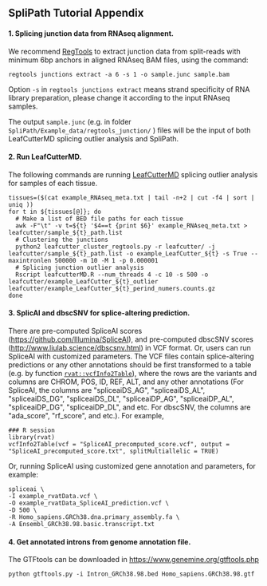 
##  SpliPath Tutorial Appendix

#### 1. Splicing junction data from RNAseq alignment.

We recommend [RegTools](https://regtools.readthedocs.io/en/latest/) to extract junction data from split-reads with minimum 6bp anchors in aligned RNAseq BAM files, using the command:
```{sh}
regtools junctions extract -a 6 -s 1 -o sample.junc sample.bam
```
Option ```-s``` in ```regtools junctions extract``` means strand specificity of RNA library preparation, please change it according to the input RNAseq samples.

The output ```sample.junc``` (e.g. in folder ```SpliPath/Example_data/regtools_junction/``` ) files will be the input of both LeafCutterMD splicing outlier analysis and SpliPath.


#### 2. Run LeafCutterMD.

The following commands are running [LeafCutterMD](https://davidaknowles.github.io/leafcutter/index.html) splicing outlier analysis for samples of each tissue.
```{sh}
tissues=($(cat example_RNAseq_meta.txt | tail -n+2 | cut -f4 | sort | uniq ))
for t in ${tissues[@]}; do
  # Make a list of BED file paths for each tissue
  awk -F"\t" -v t=${t} '$4==t {print $6}' example_RNAseq_meta.txt > leafcutter/sample_${t}_path.list
  # Clustering the junctions
  python2 leafcutter_cluster_regtools.py -r leafcutter/ -j leafcutter/sample_${t}_path.list -o example_LeafCutter_${t} -s True --maxintronlen 500000 -m 10 -M 1 -p 0.000001
  # Splicing junction outlier analysis
  Rscript leafcutterMD.R --num_threads 4 -c 10 -s 500 -o leafcutter/example_LeafCutter_${t}_outlier leafcutter/example_LeafCutter_${t}_perind_numers.counts.gz
done
```


#### 3. SplicAI and dbscSNV for splice-altering prediction.

There are pre-computed SpliceAI scores (https://github.com/Illumina/SpliceAI), and pre-computed dbscSNV scores (http://www.liulab.science/dbscsnv.html) in VCF format. Or, users can run SpliceAI with customized parameters.
The VCF files contain splice-altering predictions or any other annotations should be first transformed to a table (e.g. by function [```rvat::vcfInfo2Table```](https://kennalab.github.io/rvat/reference/vcfInfo2Table.html)), where the rows are the variants and columns are CHROM, POS, ID, REF, ALT, and any other annotations (For SpliceAI, the columns are "spliceaiDS_AG", "spliceaiDS_AL", "spliceaiDS_DG", "spliceaiDS_DL", "spliceaiDP_AG", "spliceaiDP_AL", "spliceaiDP_DG", "spliceaiDP_DL", and etc. For dbscSNV, the columns are "ada_score", "rf_score", and etc.). 
For example,
```{r}
### R session
library(rvat)
vcfInfo2Table(vcf = "SpliceAI_precomputed_score.vcf", output = "SpliceAI_precomputed_score.txt", splitMultiallelic = TRUE)
```

Or, running SpliceAI using customized gene annotation and parameters, for example:
```{sh}
spliceai \
-I example_rvatData.vcf \
-O example_rvatData_SpliceAI_prediction.vcf \
-D 500 \
-R Homo_sapiens.GRCh38.dna.primary_assembly.fa \
-A Ensembl_GRCh38.98.basic.transcript.txt
```

#### 4. Get annotated introns from genome annotation file.
The GTFtools can be downloaded in https://www.genemine.org/gtftools.php
```{sh}
python gtftools.py -i Intron_GRCh38.98.bed Homo_sapiens.GRCh38.98.gtf  
```